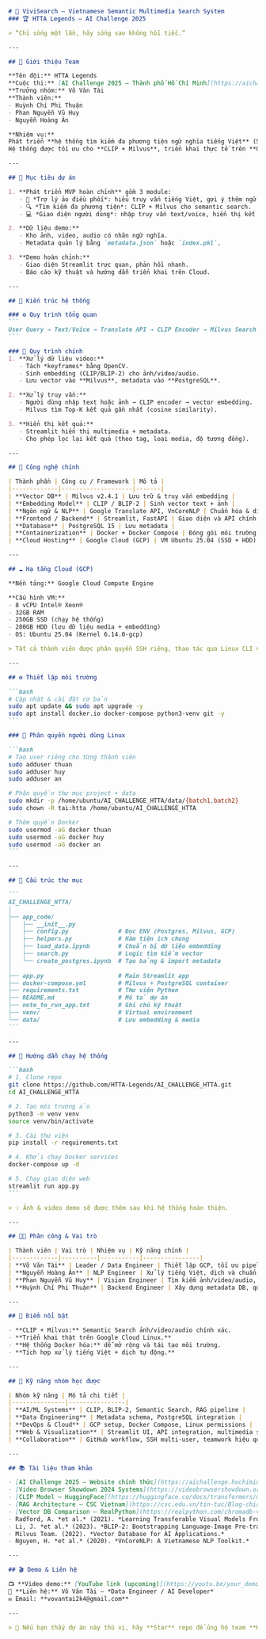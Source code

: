 ````{"id":"83925","variant":"standard","title":"README.md – ViviSearch (HTTA Legends AI Challenge 2025)"}
# 🎯 ViviSearch – Vietnamese Semantic Multimedia Search System  
### 🏆 HTTA Legends – AI Challenge 2025

> “Chỉ sống một lần, hãy sống sao không hối tiếc.”  

---

## 👥 Giới thiệu Team

**Tên đội:** HTTA Legends  
**Cuộc thi:** [AI Challenge 2025 – Thành phố Hồ Chí Minh](https://aichallenge.hochiminhcity.gov.vn/)  
**Trưởng nhóm:** Võ Văn Tài  
**Thành viên:**  
- Huỳnh Chí Phi Thuận  
- Phan Nguyễn Vũ Huy  
- Nguyễn Hoàng Ân  

**Nhiệm vụ:**  
Phát triển **hệ thống tìm kiếm đa phương tiện ngữ nghĩa tiếng Việt** (Semantic Multimedia Search System), cho phép người dùng **tìm ảnh, video, audio** bằng **ngôn ngữ tự nhiên** (text/voice).  
Hệ thống được tối ưu cho **CLIP + Milvus**, triển khai thực tế trên **Google Cloud (Ubuntu Linux)**.

---

## 🎯 Mục tiêu dự án

1. **Phát triển MVP hoàn chỉnh** gồm 3 module:  
   - 🧠 *Trợ lý ảo điều phối*: hiểu truy vấn tiếng Việt, gợi ý thêm ngữ cảnh.  
   - 🔍 *Tìm kiếm đa phương tiện*: CLIP + Milvus cho semantic search.  
   - 💻 *Giao diện người dùng*: nhập truy vấn text/voice, hiển thị kết quả multimedia.  

2. **Dữ liệu demo:**  
   - Kho ảnh, video, audio có nhãn ngữ nghĩa.  
   - Metadata quản lý bằng `metadata.json` hoặc `index.pkl`.

3. **Demo hoàn chỉnh:**  
   - Giao diện Streamlit trực quan, phản hồi nhanh.  
   - Báo cáo kỹ thuật và hướng dẫn triển khai trên Cloud.

---

## 🧩 Kiến trúc hệ thống

### ⚙️ Quy trình tổng quan
```
User Query → Text/Voice → Translate API → CLIP Encoder → Milvus Search → Retrieve Results → Streamlit UI
```

### 🔄 Quy trình chính
1. **Xử lý dữ liệu video:**  
   - Tách *keyframes* bằng OpenCV.  
   - Sinh embedding (CLIP/BLIP-2) cho ảnh/video/audio.  
   - Lưu vector vào **Milvus**, metadata vào **PostgreSQL**.  

2. **Xử lý truy vấn:**  
   - Người dùng nhập text hoặc ảnh → CLIP encoder → vector embedding.  
   - Milvus tìm Top-K kết quả gần nhất (cosine similarity).  

3. **Hiển thị kết quả:**  
   - Streamlit hiển thị multimedia + metadata.  
   - Cho phép lọc lại kết quả (theo tag, loại media, độ tương đồng).  

---

## 🧠 Công nghệ chính

| Thành phần | Công cụ / Framework | Mô tả |
|-------------|--------------------|-------|
| **Vector DB** | Milvus v2.4.1 | Lưu trữ & truy vấn embedding |
| **Embedding Model** | CLIP / BLIP-2 | Sinh vector text + ảnh |
| **Ngôn ngữ & NLP** | Google Translate API, VnCoreNLP | Chuẩn hóa & dịch truy vấn |
| **Frontend / Backend** | Streamlit, FastAPI | Giao diện và API chính |
| **Database** | PostgreSQL 15 | Lưu metadata |
| **Containerization** | Docker + Docker Compose | Đóng gói môi trường |
| **Cloud Hosting** | Google Cloud (GCP) | VM Ubuntu 25.04 (SSD + HDD) |

---

## ☁️ Hạ tầng Cloud (GCP)

**Nền tảng:** Google Cloud Compute Engine  

**Cấu hình VM:**
- 8 vCPU Intel® Xeon®  
- 32GB RAM  
- 250GB SSD (chạy hệ thống)  
- 280GB HDD (lưu dữ liệu media + embedding)  
- OS: Ubuntu 25.04 (Kernel 6.14.0-gcp)

> Tất cả thành viên được phân quyền SSH riêng, thao tác qua Linux CLI và Docker.

---

## ⚙️ Thiết lập môi trường

```bash
# Cập nhật & cài đặt cơ bản
sudo apt update && sudo apt upgrade -y
sudo apt install docker.io docker-compose python3-venv git -y
```

### 👤 Phân quyền người dùng Linux

```bash
# Tạo user riêng cho từng thành viên
sudo adduser thuan
sudo adduser huy
sudo adduser an

# Phân quyền thư mục project + data
sudo mkdir -p /home/ubuntu/AI_CHALLENGE_HTTA/data/{batch1,batch2}
sudo chown -R tai:htta /home/ubuntu/AI_CHALLENGE_HTTA

# Thêm quyền Docker
sudo usermod -aG docker thuan
sudo usermod -aG docker huy
sudo usermod -aG docker an
```

---

## 📂 Cấu trúc thư mục

```
AI_CHALLENGE_HTTA/
│
├── app_code/
│   ├── __init__.py
│   ├── config.py              # Đọc ENV (Postgres, Milvus, GCP)
│   ├── helpers.py             # Hàm tiện ích chung
│   ├── load_data.ipynb        # Chuẩn bị dữ liệu embedding
│   ├── search.py              # Logic tìm kiếm vector
│   └── create_postgres.ipynb  # Tạo bảng & import metadata
│
├── app.py                     # Main Streamlit app
├── docker-compose.yml         # Milvus + PostgreSQL container
├── requirements.txt           # Thư viện Python
├── README.md                  # Mô tả dự án
├── note_to_run_app.txt        # Ghi chú kỹ thuật
├── venv/                      # Virtual environment
└── data/                      # Lưu embedding & media
```

---

## 🚀 Hướng dẫn chạy hệ thống

```bash
# 1. Clone repo
git clone https://github.com/HTTA-Legends/AI_CHALLENGE_HTTA.git
cd AI_CHALLENGE_HTTA

# 2. Tạo môi trường ảo
python3 -m venv venv
source venv/bin/activate

# 3. Cài thư viện
pip install -r requirements.txt

# 4. Khởi chạy Docker services
docker-compose up -d

# 5. Chạy giao diện web
streamlit run app.py
```

> 💡 Ảnh & video demo sẽ được thêm sau khi hệ thống hoàn thiện.

---

## 👨‍💻 Phân công & Vai trò

| Thành viên | Vai trò | Nhiệm vụ | Kỹ năng chính |
|-------------|----------|-----------|----------------|
| **Võ Văn Tài** | Leader / Data Engineer | Thiết lập GCP, tối ưu pipeline, tích hợp CLIP + Milvus, build UI | Docker, Python, Streamlit, Milvus |
| **Nguyễn Hoàng Ân** | NLP Engineer | Xử lý tiếng Việt, dịch và chuẩn hóa truy vấn | HuggingFace, VnCoreNLP |
| **Phan Nguyễn Vũ Huy** | Vision Engineer | Tìm kiếm ảnh/video/audio, tối ưu CLIP embedding | PyTorch, OpenCV |
| **Huỳnh Chí Phi Thuận** | Backend Engineer | Xây dựng metadata DB, quản lý upload vector | PostgreSQL, Docker |

---

## 🌟 Điểm nổi bật

- **CLIP + Milvus:** Semantic Search ảnh/video/audio chính xác.  
- **Triển khai thật trên Google Cloud Linux.**  
- **Hệ thống Docker hóa:** dễ mở rộng và tái tạo môi trường.  
- **Tích hợp xử lý tiếng Việt + dịch tự động.**  

---

## 🧩 Kỹ năng nhóm học được

| Nhóm kỹ năng | Mô tả chi tiết |
|---------------|----------------|
| **AI/ML Systems** | CLIP, BLIP-2, Semantic Search, RAG pipeline |
| **Data Engineering** | Metadata schema, PostgreSQL integration |
| **DevOps & Cloud** | GCP setup, Docker Compose, Linux permissions |
| **Web & Visualization** | Streamlit UI, API integration, multimedia search |
| **Collaboration** | GitHub workflow, SSH multi-user, teamwork hiệu quả |

---

## 📚 Tài liệu tham khảo

- [AI Challenge 2025 – Website chính thức](https://aichallenge.hochiminhcity.gov.vn/)  
- [Video Browser Showdown 2024 Systems](https://videobrowsershowdown.org/teams/vbs2024-systems/)  
- [CLIP Model – HuggingFace](https://huggingface.co/docs/transformers/model_doc/clip)  
- [RAG Architecture – CSC Vietnam](https://csc.edu.vn/tin-tuc/Blog-chia-se/kham-pha-rag-huong-dan-xay-dung-chatbot-voi-rag-8433)  
- [Vector DB Comparison – RealPython](https://realpython.com/chromadb-vector-database/)  
- Radford, A. *et al.* (2021). *Learning Transferable Visual Models From Natural Language Supervision (CLIP)*.  
- Li, J. *et al.* (2023). *BLIP-2: Bootstrapping Language-Image Pre-training*.  
- Milvus Team. (2022). *Vector Database for AI Applications.*  
- Nguyen, H. *et al.* (2020). *VnCoreNLP: A Vietnamese NLP Toolkit.*

---

## 🎬 Demo & Liên hệ

📺 **Video demo:** [YouTube link (upcoming)](https://youtu.be/your_demo_link)  
📧 **Liên hệ:** Võ Văn Tài – *Data Engineer / AI Developer*  
✉️ Email: **vovantai2k4@gmail.com**  

---

> 🌠 Nếu bạn thấy dự án này thú vị, hãy **Star** repo để ủng hộ team **HTTA Legends**!
````
